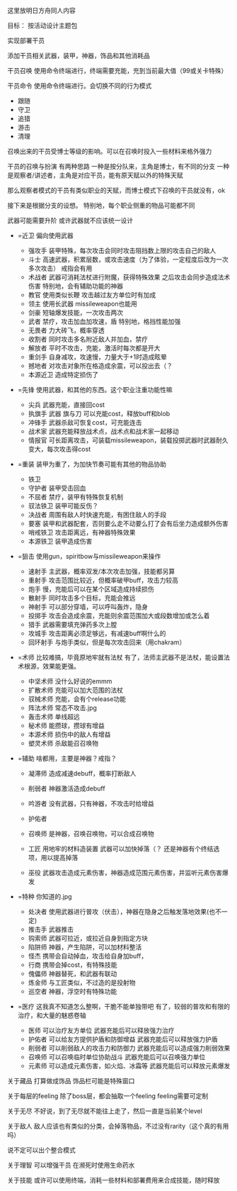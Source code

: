 这里放明日方舟同人内容

目标：
按活动设计主题包

实现部署干员

添加干员相关武器，装甲，神器，饰品和其他消耗品

干员召唤
使用命令终端进行，终端需要充能，充到当前最大值（99或关卡特殊）

干员命令
使用命令终端进行。会切换不同的行为模式
- 跟随
- 守卫
- 追猎
- 游击
- 清理

召唤出来的干员受博士等级的影响。可以在召唤时投入一些材料来格外强力

干员的召唤与扮演
有两种思路
一种是按分队来，主角是博士，有不同的分支
一种是观察者/讲述者，主角是对应干员，能有原天赋以外的特殊天赋

那么观察者模式的干员有类似职业的天赋，而博士模式下召唤的干员就没有，ok


接下来是根据分支的设想。
特别地，每个职业侧重的物品可能都不同

武器可能需要升阶
或许武器就不应该统一设计
- =近卫
  偏向使用武器
  - 强攻手
    装甲特殊，每次攻击会同时攻击阻挡数上限的攻击自己的敌人
  - 斗士
    高速武器，积累层数，或攻击速度（为了体验，一定程度后改为一次多次攻击）
    戒指会有用
  - 术战者
    武器可消耗法杖进行附魔，获得特殊效果
    之后攻击会同步造成法术伤害
    特别地，会有辅助功能的神器
  - 教官
    使用类似长鞭
    攻击越过友方单位时有加成
  - 领主
    使用长武器
    missileweapon也能用
  - 剑豪
    短轴爆发技能，一次攻击两次
  - 武者
    禁疗，攻击加血加攻速，盾
    特别地，格挡性能加强
  - 无畏者
    力大砖飞，概率穿透
  - 收割者
    同时攻击多名附近敌人并加血，禁疗
  - 解放者
    平时不攻击，充能，激活时每次都是开大
  - 重剑手
    自身减攻，攻速慢，力量大于+1时造成眩晕
  - 撼地者
    对攻击对象所在格造成余震，可以投出去（？
  - 本源近卫
    造成特定损伤了
    
- =先锋
  使用武器，和其他的东西。这个职业注重功能性嘛
  - 尖兵
    武器充能，直接回cost
  - 执旗手
    武器 旗与刀 可以充能cost，释放buff和blob
  - 冲锋手
    武器杀敌可恢复cost，可充能连击
  - 战术家
    武器充能释放战术点，战术点和战术家一起移动
  - 情报官
    可长距离攻击，可装载missileweapon，装载投掷武器时武器耐久变大，每次攻击得cost

- =重装
  装甲为重了，为加快节奏可能有其他的物品协助
  - 铁卫
  - 守护者
    装甲受击回血
  - 不屈者
    禁疗，装甲有特殊恢复机制
  - 驭法铁卫
    装甲可能反伤？
  - 决战者
    周围有敌人时快速充能，有困住敌人的手段
  - 要塞
    装甲和武器配套，否则要么走不动要么打了会有后坐力造成额外伤害
  - 哨戒铁卫
    攻击距离远，有神器特殊效果
  - 本源铁卫
    装甲造成伤害

- =狙击
  使用gun，spiritbow与missileweapon来操作
  - 速射手
    主武器，概率双发/本次攻击加强，技能都另算
  - 重射手
    攻击范围比较近，但概率破甲buff，攻击力较高
  - 炮手
    慢，充能后可以在某个区域造成持续损伤
  - 散射手
    同时攻击多个目标，充能会推远
  - 神射手
    可以部分穿墙，可以呼叫轰炸，隐身
  - 投掷手
    攻击会造成余震，充能则余震范围加大或段数增加或怎么着
  - 猎手
    武器需要填充弹药多次上膛
  - 攻城手
    攻击距离必须足够远，有减速buff啊什么的
  - 回环射手
    与炮手类似，但是每次攻击回来（用chakram）


- =术师
  比较难搞，毕竟原地牢就有法杖
  有了，法师主武器不是法杖，能设置法术根源，效果能更强。
  - 中坚术师
    没什么好说的emmm
  - 扩散术师
    充能可以加大范围的法杖
  - 驭械术师
    充能，会有个release功能
  - 阵法术师
    常态不攻击.jpg
  - 轰击术师
    单线超远
  - 秘术师
    能攒球，攒球有增益
  - 本源术师
    损伤中的敌人有增益
  - 塑灵术师
    杀敌能召召唤物

- =辅助
  啥都用，主要是神器？戒指？
  - 凝滞师
    造成减速debuff，概率打断敌人
  - 削弱者
    神器激活造成debuff
  - 吟游者
    没有武器，只有神器，不攻击时给增益
  - 护佑者
    
  
  - 召唤师
    是神器，召唤召唤物，可以合成召唤物
  - 工匠
    用地牢的材料造装置
    武器可以加快掉落（？
    还是神器有个终结选项，用以提高掉落
  - 巫役
    武器攻击造成元素伤害，神器造成范围元素伤害，并监听元素伤害爆发

- =特种
  你知道的.jpg
  - 处决者
    使用武器进行普攻（伏击），神器在隐身之后触发落地效果(也不一定)
  - 推击手
    武器推击
  - 钩索师
    武器可拉近，或拉近自身到指定方块
  - 陷阱师
    神器，产生陷阱，可以加材料整活
  - 怪杰
    携带会自动掉血，攻击给自身加buff，
  - 行商
    携带会掉cost，有特殊技能
  - 傀儡师
    神器替死，和武器有联动
  - 炼金师
    与工匠类似，不过造的是投射物
  - 巡空者
    神器，浮空时有特殊功能

- =医疗
  这我真不知道怎么整啊，干脆不能单独带吧
  有了，较弱的普攻和有限的治疗，和大量的魅惑卷轴
  - 医师
    可以治疗友方单位
    武器充能后可以释放强力治疗
  - 护佑者
    可以给友方提供护盾和防御增益
    武器充能后可以释放强力护盾
  - 削弱者
    可以削弱敌人的攻击力和防御力
    武器充能后可以造成强力削弱效果
  - 召唤师
    可以召唤临时单位协助战斗
    武器充能后可以召唤强力单位
  - 元素师
    可以造成元素伤害，如火焰、冰霜等
    武器充能后可以释放元素爆发

关于藏品
打算做成饰品
饰品栏可能是特殊窗口

关于每层的feeling
除了boss层，都会抽取一个feeling
feeling需要可定制

关于无尽
不好说，到了无尽就不能往上走了，然后一直是当前某个level

关于敌人
敌人应该也有类似的分类，会掉落物品，不过没有rarity（这个真的有用吗）

说不定可以出个整合模式

关于理智
可以增强干员
在濒死时使用生命药水

关于技能
或许可以使用终端，消耗一些材料和部署费用来合成技能，随时释放